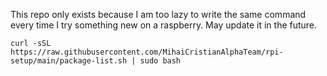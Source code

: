 This repo only exists because I am too lazy to write the same command every time I try something new on a raspberry. May update it in the future.


```curl -sSL https://raw.githubusercontent.com/MihaiCristianAlphaTeam/rpi-setup/main/package-list.sh | sudo bash```
